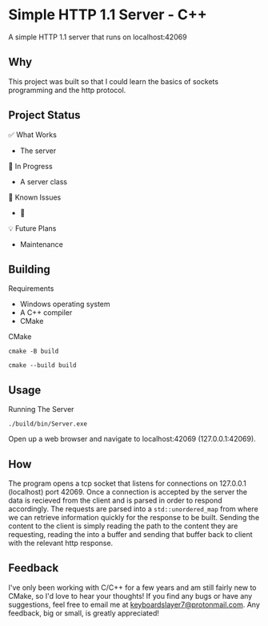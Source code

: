 # Simple HTTP 1.1 Server - C++

A simple HTTP 1.1 server that runs on localhost:42069

## Why

This project was built so that I could learn the basics of sockets programming and the http protocol.

## Project Status

:white_check_mark: What Works

- The server

:construction: In Progress

- A server class

:bug: Known Issues

- :shrug:

:bulb: Future Plans

- Maintenance

## Building

Requirements

- Windows operating system
- A C++ compiler
- CMake

CMake

```
cmake -B build
```

```
cmake --build build
```

## Usage

Running The Server

```
./build/bin/Server.exe
```

Open up a web browser and navigate to localhost:42069 (127.0.0.1:42069).

## How

The program opens a tcp socket that listens for connections on 127.0.0.1 (localhost) port 42069. Once a connection is accepted by the server the data is recieved from the client and is parsed in order to respond accordingly. The requests are parsed into a `std::unordered_map` from where we can retrieve information quickly for the response to be built. Sending the content to the client is simply reading the path to the content they are requesting, reading the into a buffer and sending that buffer back to client with the relevant http response.

## Feedback

I've only been working with C/C++ for a few years and am still fairly new to CMake, so I'd love to hear your thoughts! If you find any bugs or have any suggestions, feel free to email me at keyboardslayer7@protonmail.com. Any feedback, big or small, is greatly appreciated!
